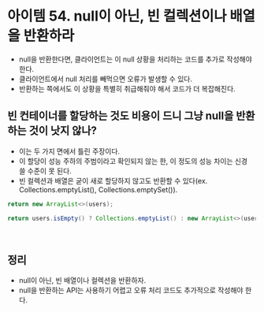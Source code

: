 # 아이템 54. null이 아닌, 빈 컬렉션이나 배열을 반환하라

* null을 반환한다면, 클라이언트는 이 null 상황을 처리하는 코드를 추가로 작성해야 한다.
* 클라이언트에서 null 처리를 빼먹으면 오류가 발생할 수 있다.
* 반환하는 쪽에서도 이 상황을 특별히 취급해줘야 해서 코드가 더 복잡해진다.

## 빈 컨테이너를 할당하는 것도 비용이 드니 그냥 null을 반환하는 것이 낫지 않나?
* 이는 두 가지 면에서 틀린 주장이다. 
* 이 할당이 성능 주하의 주범이라고 확인되지 않는 한, 이 정도의 성능 차이는 신경 쓸 수준이 못 된다.
* 빈 컬렉션과 배열은 굳이 새로 할당하지 않고도 반환할 수 있다(ex. Collections.emptyList(), Collections.emptySet()).

```java
return new ArrayList<>(users);
```

````java
return users.isEmpty() ? Collections.emptyList() : new ArrayList<>(users);
````

<br>

## 정리
* null이 아닌, 빈 배열이나 컬렉션을 반환하자.
* null을 반환하는 API는 사용하기 어렵고 오류 처리 코드도 추가적으로 작성해야 한다.

